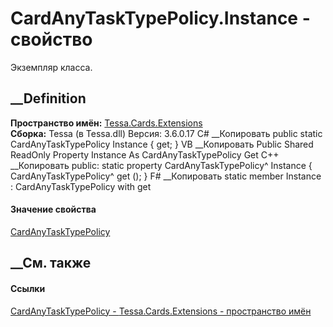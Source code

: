 # CardAnyTaskTypePolicy.Instance - свойство
Экземпляр класса.
##  __Definition
 **Пространство имён:** [Tessa.Cards.Extensions](N_Tessa_Cards_Extensions.htm)  
 **Сборка:** Tessa (в Tessa.dll) Версия: 3.6.0.17
C# __Копировать
     public static CardAnyTaskTypePolicy Instance { get; }
VB __Копировать
     Public Shared ReadOnly Property Instance As CardAnyTaskTypePolicy
    	Get
C++ __Копировать
     public:
    static property CardAnyTaskTypePolicy^ Instance {
    	CardAnyTaskTypePolicy^ get ();
    }
F# __Копировать
     static member Instance : CardAnyTaskTypePolicy with get
#### Значение свойства
[CardAnyTaskTypePolicy](T_Tessa_Cards_Extensions_CardAnyTaskTypePolicy.htm)
##  __См. также
#### Ссылки
[CardAnyTaskTypePolicy - ](T_Tessa_Cards_Extensions_CardAnyTaskTypePolicy.htm)
[Tessa.Cards.Extensions - пространство имён](N_Tessa_Cards_Extensions.htm)
